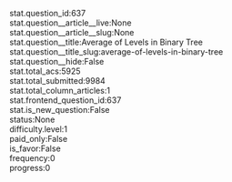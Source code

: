 stat.question_id:637  
stat.question__article__live:None  
stat.question__article__slug:None  
stat.question__title:Average of Levels in Binary Tree  
stat.question__title_slug:average-of-levels-in-binary-tree  
stat.question__hide:False  
stat.total_acs:5925  
stat.total_submitted:9984  
stat.total_column_articles:1  
stat.frontend_question_id:637  
stat.is_new_question:False  
status:None  
difficulty.level:1  
paid_only:False  
is_favor:False  
frequency:0  
progress:0  
